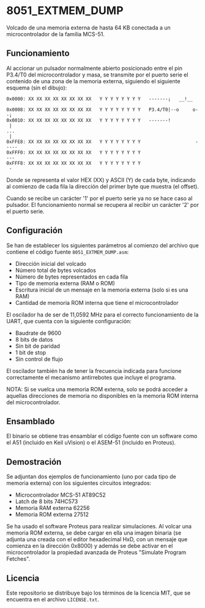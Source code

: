 # 8051_EXTMEM_DUMP

Volcado de una memoria externa de hasta 64 KB conectada a un microcontrolador de
la familia MCS-51.

## Funcionamiento

Al accionar un pulsador normalmente abierto posicionado entre el pin P3.4/T0 del
microcontrolador y masa, se transmite por el puerto serie el contenido de una
zona de la memoria externa, siguiendo el siguiente esquema (sin el dibujo):

``0x0000: XX XX XX XX XX XX XX XX   Y Y Y Y Y Y Y Y   -------¡   __!__      ``  
``0x0008: XX XX XX XX XX XX XX XX   Y Y Y Y Y Y Y Y   P3.4/T0|--o     o--¡  ``  
``0x0010: XX XX XX XX XX XX XX XX   Y Y Y Y Y Y Y Y   -------!           |  ``  
``...                                                                    |  ``  
``0xFFE8: XX XX XX XX XX XX XX XX   Y Y Y Y Y Y Y Y                    -----``  
``0xFFF0: XX XX XX XX XX XX XX XX   Y Y Y Y Y Y Y Y                     --- ``  
``0xFFF8: XX XX XX XX XX XX XX XX   Y Y Y Y Y Y Y Y                      -  ``  

Donde se representa el valor HEX (XX) y ASCII (Y) de cada byte, indicando al
comienzo de cada fila la dirección del primer byte que muestra (el offset).

Cuando se recibe un carácter '1' por el puerto serie ya no se hace caso al
pulsador. El funcionamiento normal se recupera al recibir un carácter '2' por el
puerto serie.

## Configuración

Se han de establecer los siguientes parámetros al comienzo del archivo que
contiene el código fuente ``8051_EXTMEM_DUMP.asm``:

 - Dirección inicial del volcado
 - Número total de bytes volcados
 - Número de bytes representados en cada fila
 - Tipo de memoria externa (RAM o ROM)
 - Escritura inicial de un mensaje en la memoria externa (solo si es una RAM)
 - Cantidad de memoria ROM interna que tiene el microcontrolador

El oscilador ha de ser de 11,0592 MHz para el correcto funcionamiento de la
UART, que cuenta con la siguiente configuración:

 - Baudrate de 9600
 - 8 bits de datos
 - Sin bit de paridad
 - 1 bit de stop
 - Sin control de flujo

El oscilador también ha de tener la frecuencia indicada para funcione
correctamente el mecanismo antirrebotes que incluye el programa.

NOTA: Si se vuelca una memoria ROM externa, solo se podrá acceder a aquellas
      direcciones de memoria no disponibles en la memoria ROM interna del
      microcontrolador.

## Ensamblado

El binario se obtiene tras ensamblar el código fuente con un software como el
A51 (incluido en Keil uVision) o el ASEM-51 (incluido en Proteus).

## Demostración

Se adjuntan dos ejemplos de funcionamiento (uno por cada tipo de memoria
externa) con los siguientes circuitos integrados:

 - Microcontrolador MCS-51 AT89C52
 - Latch de 8 bits 74HC573
 - Memoria RAM externa 62256
 - Memoria ROM externa 27512

Se ha usado el software Proteus para realizar simulaciones. Al volcar una
memoria ROM externa, se debe cargar en ella una imagen binaria (se adjunta una
creada con el editor hexadecimal HxD, con un mensaje que comienza en la
dirección 0x8000) y además se debe activar en el microcontrolador la propiedad
avanzada de Proteus "Simulate Program Fetches". 

## Licencia

Este repositorio se distribuye bajo los términos de la licencia MIT, que se
encuentra en el archivo ``LICENSE.txt``.
